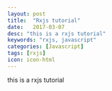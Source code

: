 ```yaml
---
layout: post
title:  "Rxjs tutorial"
date:   2017-03-07
desc: "this is a rxjs tutorial"
keywords: "rxjs, javascript"
categories: [Javascript]
tags: [rxjs]
icon: icon-html
---
```

this is a rxjs tutorial
